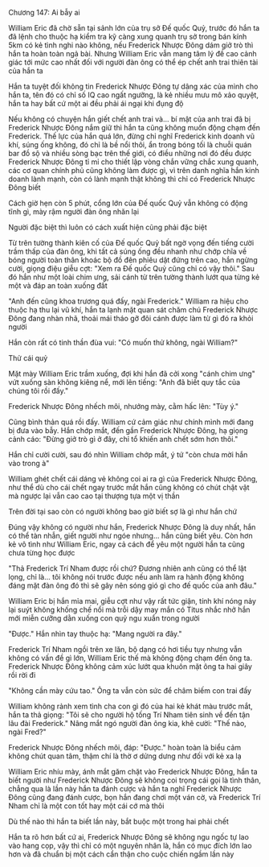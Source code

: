 




Chương 147: Ai bẫy ai

William Eric đã chờ sẵn tại sảnh lớn của trụ sở Đế quốc Quỷ, trước đó hắn ta đã lệnh cho thuộc hạ kiểm tra kỹ càng xung quanh trụ sở trong bán kính 5km có kẻ tình nghi nào không, nếu Frederick Nhược Đông dám giở trò thì hắn ta hoàn toàn ngả bài. Nhưng William Eric vẫn mang tâm lý đề cao cảnh giác tới mức cao nhất đối với người đàn ông có thể ép chết anh trai thiên tài của hắn ta

Hắn ta tuyệt đối không tin Frederick Nhược Đông tự dâng xác của mình cho hắn ta, tên đó có chỉ số IQ cao ngất ngưỡng, là kẻ nhiều mưu mô xảo quyệt, hắn ta hay bất cứ một ai đều phải ái ngại khi đụng độ

Nếu không có chuyện hắn giết chết anh trai và... bí mật của anh trai đã bị Frederick Nhược Đông nắm giữ thì hắn ta cũng không muốn động chạm đến Frederick. Thế lực của hắn quá lớn, đừng chỉ nghĩ Frederick kinh doanh vũ khí, súng ống không, đó chỉ là bề nổi thôi, ẩn trong bóng tối là chuỗi quán bar đồ sộ và nhiều sòng bạc trên thế giới, có điều những nơi đó đều được Frederick Nhược Đông tỉ mỉ cho thiết lập vòng chắn vững chắc xung quanh, các cơ quan chính phủ cũng không làm được gì, vì trên danh nghĩa hắn kinh doanh lành mạnh, còn có lành mạnh thật không thì chỉ có Frederick Nhược Đông biết

Cách giờ hẹn còn 5 phút, cổng lớn của Đế quốc Quỷ vẫn không có động tĩnh gì, mày rậm người đàn ông nhăn lại

Người đặc biệt thì luôn có cách xuất hiện cũng phải đặc biệt


Từ trên tường thành kiên cố của Đế quốc Quỷ bất ngờ vọng đến tiếng cười trầm thấp của đàn ông, khi tất cả súng ống đều nhanh như chớp chĩa về bóng người toàn thân khoác bộ đồ đên phiêu dật đứng trên cao, hắn ngừng cười, giọng điệu giễu cợt: "Xem ra Đế quốc Quỷ cũng chỉ có vậy thôi." Sau đó hắn như một loài chim ưng, sải cánh từ trên tường thành lướt qua từng kẻ một và đáp an toàn xuống đất

"Anh đến cũng khoa trương quá đấy, ngài Frederick." William ra hiệu cho thuộc hạ thu lại vũ khí, hắn ta lạnh mặt quan sát chăm chú Frederick Nhược Đông đang nhàn nhã, thoải mái tháo gỡ đôi cánh được làm từ gì đó ra khỏi người

Hắn còn rất có tinh thần đùa vui: "Có muốn thử không, ngài William?"

Thử cái quỷ

Mặt mày William Eric trầm xuống, đợi khi hắn đã cởi xong "cánh chim ưng" vứt xuống sàn không kiêng nể, mới lên tiếng: "Anh đã biết quy tắc của chúng tôi rồi đấy."

Frederick Nhược Đông nhếch môi, nhướng mày, cằm hấc lên: "Tùy ý."

Cũng bình thản quá rồi đấy. William cứ cảm giác như chính mình mới đang bị đưa vào bẫy. Hắn chớp mắt, đến gần Frederick Nhược Đông, hạ giọng cảnh cáo: "Đừng giở trò gì ở đây, chỉ tổ khiến anh chết sớm hơn thôi."

Hắn chỉ cười cười, sau đó nhìn William chớp mắt, ý tứ "còn chưa mời hắn vào trong à"


William ghét chết cái dáng vẻ không coi ai ra gì của Frederick Nhược Đông, như thể dù cho cái chết ngay trước mắt hắn cũng không có chút chật vật mà ngược lại vẫn cao cao tại thượng tựa một vị thần

Trên đời tại sao còn có người không bao giờ biết sợ là gì như hắn chứ

Đúng vậy không có người như hắn, Frederick Nhược Đông là duy nhất, hắn có thể tàn nhẫn, giết người như ngóe nhưng... hắn cũng biết yêu. Còn hơn kẻ vô tình như William Eric, ngay cả cách để yêu một người hắn ta cũng chưa từng học được

"Thả Frederick Trí Nham được rồi chứ? Đương nhiên anh cũng có thể lật lọng, chỉ là... tôi không nói trước được nếu anh làm ra hành động không đáng mặt đàn ông đó thì sẽ gây nên sóng gió gì cho đế quốc của anh đâu."

William Eric bị hắn mỉa mai, giễu cợt như vậy rất tức giận, tính khí nóng nảy lại suýt không khống chế nổi mà trỗi dậy may mắn có Titus nhắc nhở hắn mới miễn cưỡng dằn xuống con quỷ ngu xuẩn trong người

"Được." Hắn nhìn tay thuộc hạ: "Mang người ra đây."

Frederick Trí Nham ngồi trên xe lăn, bộ dạng có hơi tiều tụy nhưng vẫn không có vấn đề gì lớn, William Eric thế mà không động chạm đến ông ta. Frederick Nhược Đông không cảm xúc lướt qua khuôn mặt ông ta hai giây rồi rời đi

"Không cần mày cứu tao." Ông ta vẫn còn sức để châm biếm con trai đấy

William không rảnh xem tình cha con gì đó của hai kẻ khát màu trước mắt, hắn ta thả giọng: "Tôi sẽ cho người hộ tống Trí Nham tiên sinh về đến tận lâu đài Frederick." Nâng mắt ngó người đàn ông kia, khẽ cười: "Thế nào, ngài Fred?"

Frederick Nhược Đông nhếch môi, đáp: "Được." hoàn toàn là biểu cảm không chút quan tâm, thậm chí là thờ ơ dửng dưng như đối với kẻ xa lạ

William Eric nhíu mày, ánh mắt găm chặt vào Frederick Nhược Đông, hắn ta biết người như Frederick Nhược Đông sẽ không coi trọng cái gọi là tình thân, chẳng qua là lần này hắn ta đánh cược và hắn ta nghĩ Frederick Nhược Đông cũng đang đánh cược, bọn hắn đang chơi một ván cờ, và Frederick Trí Nham chỉ là một con tốt hay một cái cớ mà thôi

Dù thế nào thì hắn ta biết lần này, bắt buộc một trong hai phải chết

Hắn ta rõ hơn bất cứ ai, Frederick Nhược Đông sẽ không ngu ngốc tự lao vào hang cọp, vậy thì chỉ có một nguyên nhân là, hắn có mục đích lớn lao hơn và đã chuẩn bị một cách cẩn thận cho cuộc chiến ngầm lần này




